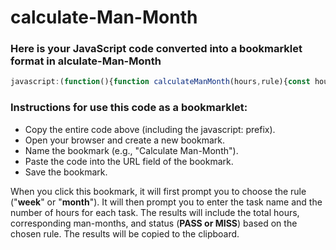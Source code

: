 # calculate-Man-Month
### Here is your JavaScript code converted into a bookmarklet format in alculate-Man-Month

```javascript
javascript:(function(){function calculateManMonth(hours,rule){const hoursPerDay=8;const daysPerPeriod=rule==="week"?5:20;const hoursPerPeriod=hoursPerDay*daysPerPeriod;return hours/hoursPerPeriod;}const rule=prompt("Choose the rule: 'week' or 'month'");if(rule!=="week"&&rule!=="month"){alert("Invalid rule! Please choose 'week' or 'month'.");return;}const tasks=[];let moreTasks=true;let totalHours=0;while(moreTasks){const taskName=prompt("Enter the task name (or press Cancel to finish):");if(taskName===null||taskName===""){moreTasks=false;}else{const taskHours=prompt("Enter the number of hours for the task:");const hours=parseFloat(taskHours);if(!isNaN(hours)){const manMonths=calculateManMonth(hours,rule);tasks.push({name:taskName,hours:hours,manMonths:manMonths});totalHours+=hours;}else{alert("Please enter a valid number.");}}}const totalManMonths=calculateManMonth(totalHours,rule);const status=(rule==="week"?totalManMonths>=0.25:totalManMonths>=1)?"PASS":"MISS";let resultMessage=`Task Summary:\nTotal Man-Months: ${totalManMonths.toFixed(2)}, Status: ${status}\n`;tasks.forEach(task=>{resultMessage+=`Task: ${task.name}, Hours: ${task.hours}, Man-Months: ${task.manMonths.toFixed(2)}\n`;});alert(resultMessage);navigator.clipboard.writeText(resultMessage).then(()=>alert("Results copied to clipboard"),()=>alert("Failed to copy results to clipboard"));})();
```

### Instructions for use this code as a bookmarklet:
- Copy the entire code above (including the javascript: prefix).
- Open your browser and create a new bookmark.
- Name the bookmark (e.g., "Calculate Man-Month").
- Paste the code into the URL field of the bookmark.
- Save the bookmark.

When you click this bookmark, it will first prompt you to choose the rule ("**week**" or "**month**"). It will then prompt you to enter the task name and the number of hours for each task. The results will include the total hours, corresponding man-months, and status (**PASS or MISS**) based on the chosen rule. The results will be copied to the clipboard.
